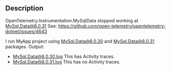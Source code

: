 ## Description
OpenTelemetry.Instrumentation.MySqlData stopped working at MySql.Data@8.0.31
See: https://github.com/open-telemetry/opentelemetry-dotnet/issues/4643

I run MyApp project using MySql.Data@8.0.30 and MySql.Data@8.0.31 packages.
Output:
- [MySql.Data@8.0.30.log](./MySql.Data%408.0.30.log)
  This has Activity traces.
- [MySql.Data@8.0.31.log](./MySql.Data%408.0.31.log)
  This has no Activity traces.

